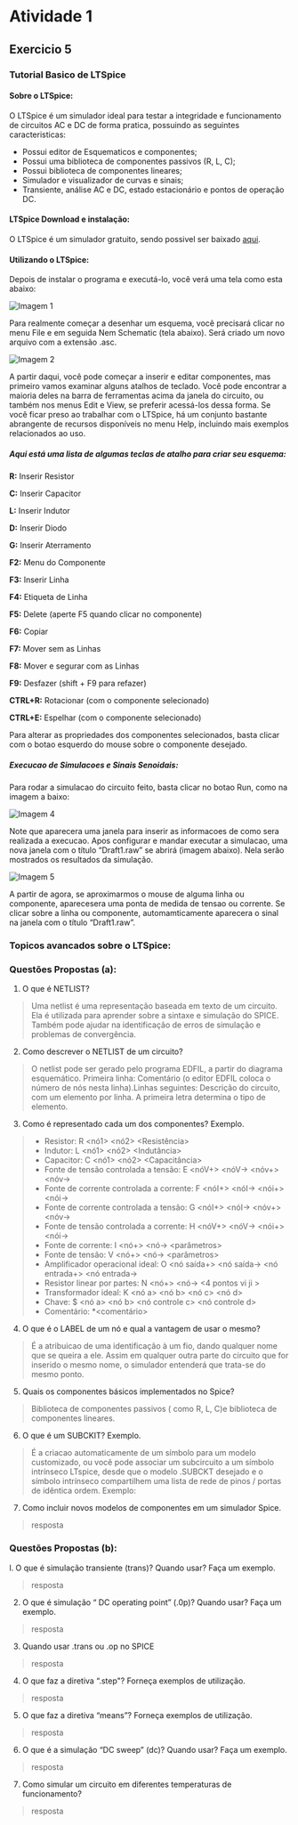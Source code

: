 # Atividade 1 
## Exercicio 5
### Tutorial Basico de LTSpice

#### Sobre o LTSpice:

O LTSpice é um simulador ideal para testar a integridade e funcionamento de circuitos AC e DC de forma pratica, possuindo as seguintes caracteristicas:

* Possui editor de Esquematicos e componentes;
* Possui uma biblioteca de componentes passivos (R, L, C);
* Possui biblioteca de componentes lineares;
* Simulador e visualizador de curvas e sinais;
* Transiente, análise AC e DC, estado estacionário e pontos de operação DC.

#### LTSpice Download e instalação:

O LTSpice é um simulador gratuito, sendo possivel ser baixado [aqui](https://www.analog.com/en/design-center/design-tools-and-calculators/ltspice-simulator.html). 

#### Utilizando o LTSpice:

Depois de instalar o programa e executá-lo, você verá uma tela como esta abaixo:

![Imagem 1](https://user-images.githubusercontent.com/12564754/99699183-6b4f6080-2a70-11eb-8c01-83b15cfb577e.PNG)

Para realmente começar a desenhar um esquema, você precisará clicar no menu File e em seguida Nem Schematic (tela abaixo). Será criado um novo arquivo
com a extensão .asc.

![Imagem 2](https://user-images.githubusercontent.com/12564754/99699402-abaede80-2a70-11eb-949d-efef638d3932.png)

A partir daqui, você pode começar a inserir e editar componentes, mas primeiro vamos examinar alguns atalhos de teclado. Você pode encontrar a maioria deles na barra de ferramentas acima da janela do circuito, ou também nos menus Edit e View, se preferir acessá-los dessa forma. Se você ficar preso ao trabalhar com o LTSpice, há um conjunto bastante abrangente de recursos disponíveis no menu Help, incluindo mais exemplos relacionados ao uso. 

##### Aqui está uma lista de algumas teclas de atalho para criar seu esquema:

**R:** Inserir Resistor

**C:** Inserir Capacitor

**L:** Inserir Indutor

**D:** Inserir Diodo

**G:** Inserir Aterramento

**F2:** Menu do Componente

**F3:** Inserir Linha

**F4:** Etiqueta de Linha

**F5:** Delete (aperte F5 quando clicar no componente)

**F6:** Copiar

**F7:** Mover sem as Linhas

**F8:** Mover e segurar com as Linhas

**F9:** Desfazer (shift + F9 para refazer)

**CTRL+R:** Rotacionar (com o componente selecionado)

**CTRL+E:** Espelhar (com o componente selecionado)

Para alterar as propriedades dos componentes selecionados, basta clicar com o botao esquerdo do mouse sobre o componente desejado.


##### Execucao de Simulacoes e Sinais Senoidais:

Para rodar a simulacao do circuito feito, basta clicar no botao Run, como na imagem a baixo:

![Imagem 4](https://user-images.githubusercontent.com/12564754/99699495-bf5a4500-2a70-11eb-82fc-5a3271268024.PNG)

Note que aparecera uma janela para inserir as informacoes de como sera realizada a execucao. Apos configurar e mandar executar a simulacao, uma nova janela com o título “Draft1.raw” se abrirá (imagem abaixo). Nela serão mostrados os resultados da simulação.

![Imagem 5](https://user-images.githubusercontent.com/12564754/99699525-cbde9d80-2a70-11eb-83e0-234eb91abc01.PNG)

A partir de agora, se aproximarmos o mouse de alguma linha ou componente, aparecesera uma ponta de medida de tensao ou corrente. Se clicar sobre a linha ou componente, automamticamente aparecera o sinal na janela com o título “Draft1.raw”.

### Topicos avancados sobre o LTSpice:

### Questões Propostas (a):

1. O que é NETLIST?

> Uma netlist é uma representação baseada em texto de um circuito. Ela é utilizada para aprender sobre a sintaxe e simulação do SPICE. Também pode ajudar na identificação de erros de simulação e problemas de convergência.

2. Como descrever o NETLIST de um circuito?

> O netlist pode ser gerado pelo programa EDFIL, a partir do diagrama esquemático. Primeira linha: Comentário (o editor EDFIL coloca o número de nós nesta linha).Linhas seguintes: Descrição do circuito, com um elemento por linha. A primeira letra determina o tipo de elemento.

3. Como é representado cada um dos componentes? Exemplo.

> * Resistor: R<nome> <nó1> <nó2> <Resistência>
> * Indutor: L<nome> <nó1> <nó2> <Indutância>
> * Capacitor: C<nome> <nó1> <nó2> <Capacitância>
> * Fonte de tensão controlada a tensão: E<nome> <nóV+> <nóV-> <nóv+> <nóv-> <Av>
> * Fonte de corrente controlada a corrente: F<nome> <nóI+> <nóI-> <nói+> <nói-> <Ai>
> * Fonte de corrente controlada a tensão: G<nome> <nóI+> <nóI-> <nóv+> <nóv-> <Gm>
> * Fonte de tensão controlada a corrente: H<nome> <nóV+> <nóV-> <nói+> <nói-> <Rm>
> * Fonte de corrente: I<nome> <nó+> <nó-> <parâmetros>
> * Fonte de tensão: V<nome> <nó+> <nó-> <parâmetros>
> * Amplificador operacional ideal: O<nome> <nó saída+> <nó saída-> <nó entrada+> <nó entrada->
> * Resistor linear por partes: N<nome> <nó+> <nó-> <4 pontos vi ji >
> * Transformador ideal: K<nome> <nó a> <nó b> <nó c> <nó d> <n>
> * Chave: $<nome> <nó a> <nó b> <nó controle c> <nó controle d> <gon> <goff> <vref>
> * Comentário: *<comentário>

4. O que é o LABEL de um nó e qual a vantagem de usar o mesmo?

> É a atribuicao de uma identificação à um fio, dando qualquer nome que se queira a ele. Assim em qualquer outra parte do circuito que for inserido o mesmo nome, o simulador entenderá que trata-se do mesmo ponto. 

5. Quais os componentes  básicos  implementados  no Spice?

> Biblioteca de componentes passivos ( como R, L, C)e biblioteca de componentes lineares.

6. O que é um SUBCKIT? Exemplo.

> É a criacao automaticamente de um símbolo para um modelo customizado, ou você pode associar um subcircuito a um símbolo intrínseco LTspice, desde que o modelo .SUBCKT desejado e o símbolo intrínseco compartilhem uma lista de rede de pinos / portas de idêntica ordem.
> Exemplo:
>

7. Como incluir novos modelos de componentes em um simulador Spice.

> resposta

### Questões Propostas (b):

l. O que é simulação transiente (trans)? Quando usar? Faça um exemplo.

> resposta

2. O que é simulação “ DC operating point” (.0p)? Quando usar? Faça um exemplo.

>resposta

3. Quando usar .trans ou .op no SPICE

>resposta

4. O que faz a diretiva “.step"? Forneça exemplos de utilização.

>resposta

5. O que faz a diretiva “means”? Forneça exemplos de utilização.

>resposta

6. O que é a simulação “DC sweep” (dc)? Quando usar? Faça um exemplo.

>resposta

7. Como simular um circuito em diferentes temperaturas de funcionamento?

>resposta



